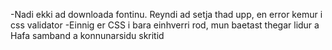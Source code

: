 
-Nadi ekki ad downloada fontinu. Reyndi ad setja thad upp, en error kemur i css validator
-Einnig er CSS i bara einhverri rod, mun baetast thegar lidur a 
Hafa samband a konnunarsidu skritid